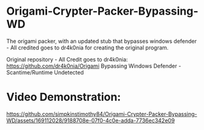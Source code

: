 # Origami-Crypter-Packer-Bypassing-WD
The origami packer, with an updated stub that bypasses windows defender - All credited goes to dr4k0nia for creating the original program.

Original repository - All Credit goes to dr4k0nia: https://github.com/dr4k0nia/Origami
Bypassing Windows Defender - Scantime/Runtime Undetected
# Video Demonstration:
https://github.com/simpkinstimothy84/Origami-Crypter-Packer-Bypassing-WD/assets/169112028/9188708e-07f0-4c0e-adda-7736ec342e09
